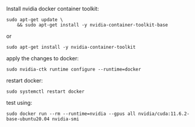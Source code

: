 
Install nvidia docker container toolkit:
```
sudo apt-get update \
    && sudo apt-get install -y nvidia-container-toolkit-base
```

or 

```
sudo apt-get install -y nvidia-container-toolkit
```

apply the changes to docker:

```
sudo nvidia-ctk runtime configure --runtime=docker
```

restart docker:
```
sudo systemctl restart docker
```

test using: 

```
sudo docker run --rm --runtime=nvidia --gpus all nvidia/cuda:11.6.2-base-ubuntu20.04 nvidia-smi
```
